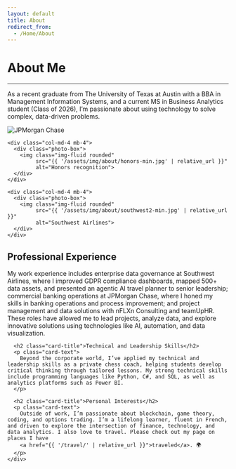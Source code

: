 ```yaml
---
layout: default
title: About
redirect_from:
  - /Home/About
---
```


<h1 class="text-center">About Me</h1>
<hr/>

<div class="container mt-4">
  <div class="card">
    <div class="card-body">
      <p class="card-text">
        As a recent graduate from The University of Texas at Austin with a BBA in Management Information Systems, and a current MS in Business Analytics student (Class of 2026), I’m passionate about using technology to solve complex, data-driven problems.
      </p>
    </div>
  </div>
</div>

<div class="container mt-5">
  <div class="row justify-content-center">
    <div class="col-md-4 mb-4">
      <div class="photo-box">
        <img class="img-fluid rounded"
             src="{{ '/assets/img/about/jpmorgan-min.jpg' | relative_url }}"
             alt="JPMorgan Chase">
      </div>
    </div>

    <div class="col-md-4 mb-4">
      <div class="photo-box">
        <img class="img-fluid rounded"
             src="{{ '/assets/img/about/honors-min.jpg' | relative_url }}"
             alt="Honors recognition">
      </div>
    </div>

    <div class="col-md-4 mb-4">
      <div class="photo-box">
        <img class="img-fluid rounded"
             src="{{ '/assets/img/about/southwest2-min.jpg' | relative_url }}"
             alt="Southwest Airlines">
      </div>
    </div>
  </div>
</div>

<div class="container mt-5">
  <div class="card">
    <div class="card-body">
      <h2 class="card-title">Professional Experience</h2>
      <p class="card-text">
        My work experience includes enterprise data governance at Southwest Airlines, where I improved GDPR compliance dashboards, mapped 500+ data assets, and presented an agentic AI travel planner to senior leadership; commercial banking operations at JPMorgan Chase, where I honed my skills in banking operations and process improvement; and project management and data solutions with nFLXn Consulting and teamUpHR. These roles have allowed me to lead projects, analyze data, and explore innovative solutions using technologies like AI, automation, and data visualization.
      </p>

      <h2 class="card-title">Technical and Leadership Skills</h2>
      <p class="card-text">
        Beyond the corporate world, I’ve applied my technical and leadership skills as a private chess coach, helping students develop critical thinking through tailored lessons. My strong technical skills include programming languages like Python, C#, and SQL, as well as analytics platforms such as Power BI.
      </p>

      <h2 class="card-title">Personal Interests</h2>
      <p class="card-text">
        Outside of work, I’m passionate about blockchain, game theory, coding, and options trading. I’m a lifelong learner, fluent in French, and driven to explore the intersection of finance, technology, and data analytics. I also love to travel. Please check out my page on places I have
        <a href="{{ '/travel/' | relative_url }}">traveled</a>. 🌍
      </p>
    </div>
  </div>
</div>
